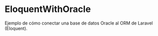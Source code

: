 # EloquentWithOracle

Ejemplo de cómo conectar una base de datos Oracle al ORM de Laravel (Eloquent).

